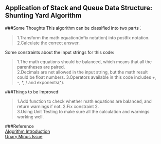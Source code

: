 ## Application of Stack and Queue Data Structure: Shunting Yard Algorithm

[comment]: <> (###Question definition)

[comment]: <> (請用 Python 實作數學運算字 parser ，並計算其結果。例： a = "&#40;2+3&#41; * 2"，要得到 10。  )

###Some Thoughts
This algorithm can be classified into two parts：  
>1.Transform the math equation(infix notation) into postfix notation.   
>2.Calculate the correct answer.

Some constraints about the input strings for this code:
>1.The math equations should be balanced, which means that all the parentheses are paired.   
>2.Decimals are not allowed in the input string, but the math result could be float numbers.
>3.Operators available in this code includes +, -, *, / and exponents(^).

###Things to be Improved
> 1.Add function to check whether math equations are balanced, and return warnings if not.
> 2.Fix constraint 2.  
> 3.Using Unit Testing to make sure all the calculation and warnings working well.

[comment]: <> (關於第二點的初步想法是利用re.findall&#40;&#41;，正確分隔輸入的string)
###Reference  
[Algorithm Introduction](https://youtu.be/HJOnJU77EUs)  
[Unary Minus Issue](https://stackoverflow.com/questions/16425571/unary-minus-in-shunting-yard-expression-parser)

